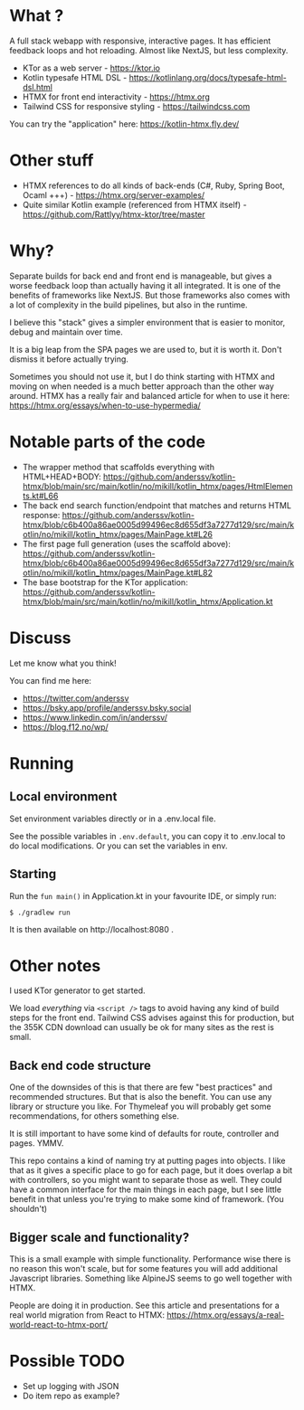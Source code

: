 # What ?

A full stack webapp with responsive, interactive pages. It has efficient feedback loops and hot reloading. Almost like NextJS, but less complexity.

- KTor as a web server - https://ktor.io
- Kotlin typesafe HTML DSL - https://kotlinlang.org/docs/typesafe-html-dsl.html
- HTMX for front end interactivity - https://htmx.org
- Tailwind CSS for responsive styling - https://tailwindcss.com

You can try the "application" here: https://kotlin-htmx.fly.dev/

# Other stuff

- HTMX references to do all kinds of back-ends (C#, Ruby, Spring Boot, Ocaml +++) - https://htmx.org/server-examples/
- Quite similar Kotlin example (referenced from HTMX itself) - https://github.com/Rattlyy/htmx-ktor/tree/master

# Why?

Separate builds for back end and front end is manageable, but gives a worse feedback loop than actually having it all integrated. It is one of the benefits of frameworks like NextJS. But those frameworks also comes with a lot of complexity in the build pipelines, but also in the runtime.

I believe this "stack" gives a simpler environment that is easier to monitor, debug and maintain over time.

It is a big leap from the SPA pages we are used to, but it is worth it. Don't dismiss it before actually trying.

Sometimes you should not use it, but I do think starting with HTMX and moving on when needed is a much better approach than the other way around. HTMX has a really fair and balanced article for when to use it here: https://htmx.org/essays/when-to-use-hypermedia/ 

# Notable parts of the code
- The wrapper method that scaffolds everything with HTML+HEAD+BODY: https://github.com/anderssv/kotlin-htmx/blob/main/src/main/kotlin/no/mikill/kotlin_htmx/pages/HtmlElements.kt#L66
- The back end search function/endpoint that matches and returns HTML response: https://github.com/anderssv/kotlin-htmx/blob/c6b400a86ae0005d99496ec8d655df3a7277d129/src/main/kotlin/no/mikill/kotlin_htmx/pages/MainPage.kt#L26
- The first page full generation (uses the scaffold above): https://github.com/anderssv/kotlin-htmx/blob/c6b400a86ae0005d99496ec8d655df3a7277d129/src/main/kotlin/no/mikill/kotlin_htmx/pages/MainPage.kt#L82
- The base bootstrap for the KTor application: https://github.com/anderssv/kotlin-htmx/blob/main/src/main/kotlin/no/mikill/kotlin_htmx/Application.kt

# Discuss

Let me know what you think!

You can find me here:
- https://twitter.com/anderssv
- https://bsky.app/profile/anderssv.bsky.social
- https://www.linkedin.com/in/anderssv/
- https://blog.f12.no/wp/

# Running

## Local environment

Set environment variables directly or in a .env.local file.

See the possible variables in ```.env.default```, you can copy it to .env.local to do local modifications. Or you can set the variables in env.

## Starting

Run the ```fun main()``` in Application.kt in your favourite IDE, or simply run:

    $ ./gradlew run

It is then available on http://localhost:8080 .

# Other notes
I used KTor generator to get started.

We load _everything_ via ```<script />``` tags to avoid having any kind of build steps for the front end. Tailwind CSS
advises against this for production, but the 355K CDN download can usually be ok for many sites as the rest is small.

## Back end code structure

One of the downsides of this is that there are few "best practices" and recommended structures. But that is
also the benefit. You can use any library or structure you like. For Thymeleaf you will probably get some
recommendations, for others something else.

It is still important to have some kind of defaults for route, controller and pages. YMMV.

This repo contains a kind of naming try at putting pages into objects. I like that as it gives a specific place
to go for each page, but it does overlap a bit with controllers, so you might want to separate those as well.
They could have a common interface for the main things in each page, but I see little benefit in that unless you're 
trying to make some kind of framework. (You shouldn't)

## Bigger scale and functionality?

This is a small example with simple functionality. Performance wise there is no reason this won't scale, but for some features you will add additional Javascript libraries. Something like AlpineJS seems to go well together with HTMX.

People are doing it in production. See this article and presentations for a real world migration from React to HTMX: https://htmx.org/essays/a-real-world-react-to-htmx-port/

# Possible TODO
- Set up logging with JSON
- Do item repo as example?